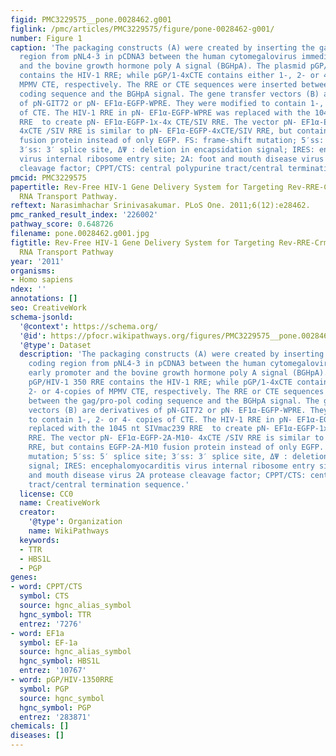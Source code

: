 ```yaml
---
figid: PMC3229575__pone.0028462.g001
figlink: /pmc/articles/PMC3229575/figure/pone-0028462-g001/
number: Figure 1
caption: 'The packaging constructs (A) were created by inserting the gag/pro-pol coding
  region from pNL4-3 in pCDNA3 between the human cytomegalovirus immediate early promoter
  and the bovine growth hormone poly A signal (BGHpA). The plasmid pGP/HIV-1 350 RRE
  contains the HIV-1 RRE; while pGP/1-4xCTE contains either 1-, 2- or 4-copies of
  MPMV CTE, respectively. The RRE or CTE sequences were inserted between the gag/pro-pol
  coding sequence and the BGHpA signal. The gene transfer vectors (B) are derivatives
  of pN-GIT72 or pN- EF1α-EGFP-WPRE. They were modified to contain 1-, 2- or 4- copies
  of CTE. The HIV-1 RRE in pN- EF1α-EGFP-WPRE was replaced with the 1045 nt SIVmac239
  RRE  to create pN- EF1α-EGFP-1x-4x CTE/SIV RRE. The vector pN- EF1α-EGFP-2A-M10-
  4xCTE /SIV RRE is similar to pN- EF1α-EGFP-4xCTE/SIV RRE, but contains EGFP-2A-M10
  fusion protein instead of only EGFP. FS: frame-shift mutation; 5′ss: 5′ splice site;
  3′ss: 3′ splice site, ΔΨ : deletion in encapsidation signal; IRES: encephalomyocarditis
  virus internal ribosome entry site; 2A: foot and mouth disease virus 2A protease
  cleavage factor; CPPT/CTS: central polypurine tract/central termination sequence.'
pmcid: PMC3229575
papertitle: Rev-Free HIV-1 Gene Delivery System for Targeting Rev-RRE-Crm1 Nucleocytoplasmic
  RNA Transport Pathway.
reftext: Narasimhachar Srinivasakumar. PLoS One. 2011;6(12):e28462.
pmc_ranked_result_index: '226002'
pathway_score: 0.648726
filename: pone.0028462.g001.jpg
figtitle: Rev-Free HIV-1 Gene Delivery System for Targeting Rev-RRE-Crm1 Nucleocytoplasmic
  RNA Transport Pathway
year: '2011'
organisms:
- Homo sapiens
ndex: ''
annotations: []
seo: CreativeWork
schema-jsonld:
  '@context': https://schema.org/
  '@id': https://pfocr.wikipathways.org/figures/PMC3229575__pone.0028462.g001.html
  '@type': Dataset
  description: 'The packaging constructs (A) were created by inserting the gag/pro-pol
    coding region from pNL4-3 in pCDNA3 between the human cytomegalovirus immediate
    early promoter and the bovine growth hormone poly A signal (BGHpA). The plasmid
    pGP/HIV-1 350 RRE contains the HIV-1 RRE; while pGP/1-4xCTE contains either 1-,
    2- or 4-copies of MPMV CTE, respectively. The RRE or CTE sequences were inserted
    between the gag/pro-pol coding sequence and the BGHpA signal. The gene transfer
    vectors (B) are derivatives of pN-GIT72 or pN- EF1α-EGFP-WPRE. They were modified
    to contain 1-, 2- or 4- copies of CTE. The HIV-1 RRE in pN- EF1α-EGFP-WPRE was
    replaced with the 1045 nt SIVmac239 RRE  to create pN- EF1α-EGFP-1x-4x CTE/SIV
    RRE. The vector pN- EF1α-EGFP-2A-M10- 4xCTE /SIV RRE is similar to pN- EF1α-EGFP-4xCTE/SIV
    RRE, but contains EGFP-2A-M10 fusion protein instead of only EGFP. FS: frame-shift
    mutation; 5′ss: 5′ splice site; 3′ss: 3′ splice site, ΔΨ : deletion in encapsidation
    signal; IRES: encephalomyocarditis virus internal ribosome entry site; 2A: foot
    and mouth disease virus 2A protease cleavage factor; CPPT/CTS: central polypurine
    tract/central termination sequence.'
  license: CC0
  name: CreativeWork
  creator:
    '@type': Organization
    name: WikiPathways
  keywords:
  - TTR
  - HBS1L
  - PGP
genes:
- word: CPPT/CTS
  symbol: CTS
  source: hgnc_alias_symbol
  hgnc_symbol: TTR
  entrez: '7276'
- word: EF1a
  symbol: EF-1a
  source: hgnc_alias_symbol
  hgnc_symbol: HBS1L
  entrez: '10767'
- word: pGP/HIV-1350RRE
  symbol: PGP
  source: hgnc_symbol
  hgnc_symbol: PGP
  entrez: '283871'
chemicals: []
diseases: []
---
```

